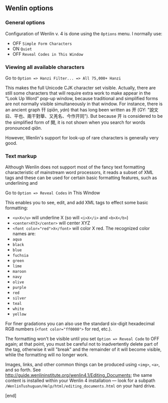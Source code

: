 ## Wenlin options

### General options

Configuration of Wenlin v. 4 is done using the `Options` menu. I normally use:

 * OFF `Simple Form Characters`
 * ON  `Quiet`
 * OFF `Reveal Codes in This Window`

### Viewing all available characters

Go to `Option => Hanzi Filter... => All 75,000+ Hanzi`

This makes the full Unicode CJK character set visible. Actually, there are still some characters that will require extra work to make appear in the "Look Up Word" pop-up window, because traditional and simplified forms are not normally visible simultaneously in that window. For instance, there is an ancient graph 幵 (_qiān_, _yán_) that has long been written as 开 (GY: "說文曰、平也、兩干對舉、又羌名、今作开同"). But because 开 is considered to be the simplified form of 開, it is not shown when you search for words pronounced _qiān_.

However, Wenlin's support for look-up of rare characters is generally very good.

### Text markup

Although Wenlin does not support most of the fancy text formatting characteristic of mainstream word processors, it reads a subset of XML tags and these can be used for certain basic formatting features, such as underlining and 

Go to `Option => Reveal Codes` in This Window

This enables you to see, edit, and add XML tags to effect some basic formatting:

 * `<u>X</u>` will underline X (so will `<i>X</i>` and `<b>X</b>`)
 * `<center>XYZ</center>` will center XYZ
 * `<font color="red">X</font>` will color X red. The recognized color names are:
  * `aqua`
  * `black`
  * `blue`
  * `fuchsia`
  * `green`
  * `lime`
  * `maroon`
  * `navy`
  * `olive`
  * `purple`
  * `red`
  * `silver`
  * `teal`
  * `white`
  * `yellow`

 For finer gradations you can also use the standard six-digit hexadecimal RGB numbers (`<font color="ff0000">` for red, etc.).
 
 The formatting won't be visible until you set `Option => Reveal Code` to OFF again; at that point, you must be careful not to inadvertently delete part of the tag, otherwise it will "break" and the remainder of it will become visible, whlie the formatting will no longer work.

Images, links, and other common things can be produced using `<img>`, `<a>`, and so forth. See http://guide.wenlininstitute.org/wenlin4.1/Editing_Documents; the same content is installed within your Wenlin 4 installation — look for a subpath `/WenlinTushuguan/Help/html/editing_documents.html` on your hard drive.

[end]
